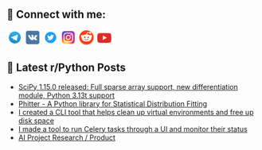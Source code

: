 ## 🔎 Connect with me:
[<img src="https://github.com/bullbesh/bullbesh/blob/main/images/Telegram.png" width="32" height="32" />](https://t.me/bullbesh)
[<img src="https://github.com/bullbesh/bullbesh/blob/main/images/VK.png" width="32" height="32" />](https://vk.com/bullbesh)
[<img src="https://github.com/bullbesh/bullbesh/blob/main/images/Twitter.png" width="32" height="32" />](https://twitter.com/bullbesh1)
[<img src="https://github.com/bullbesh/bullbesh/blob/main/images/Instagram.png" width="32" height="32" />](https://www.instagram.com/bullbesh)
[<img src="https://github.com/bullbesh/bullbesh/blob/main/images/Reddit.png" width="32" height="32" />](https://www.reddit.com/user/bullbesh)
[<img src="https://github.com/bullbesh/bullbesh/blob/main/images/YouTube.png" width="32" height="32" />](https://www.youtube.com/channel/UCtfjRs6uzgq5mfm8S06WTcg)

## 📕 Latest r/Python Posts
<!-- BLOG-POST-LIST:START -->
- [SciPy 1.15.0 released: Full sparse array support, new differentiation module, Python 3.13t support](https://www.reddit.com/r/Python/comments/1hsqtz1/scipy_1150_released_full_sparse_array_support_new/)
- [Phitter - A Python library for Statistical Distribution Fitting](https://www.reddit.com/r/Python/comments/1hsqp3x/phitter_a_python_library_for_statistical/)
- [I created a CLI tool that helps clean up virtual environments and free up disk space](https://www.reddit.com/r/Python/comments/1hsnnp2/i_created_a_cli_tool_that_helps_clean_up_virtual/)
- [I made a tool to run Celery tasks through a UI and monitor their status](https://www.reddit.com/r/Python/comments/1hsnmgh/i_made_a_tool_to_run_celery_tasks_through_a_ui/)
- [AI Project Research / Product](https://www.reddit.com/r/Python/comments/1hsm40n/ai_project_research_product/)
<!-- BLOG-POST-LIST:END -->
